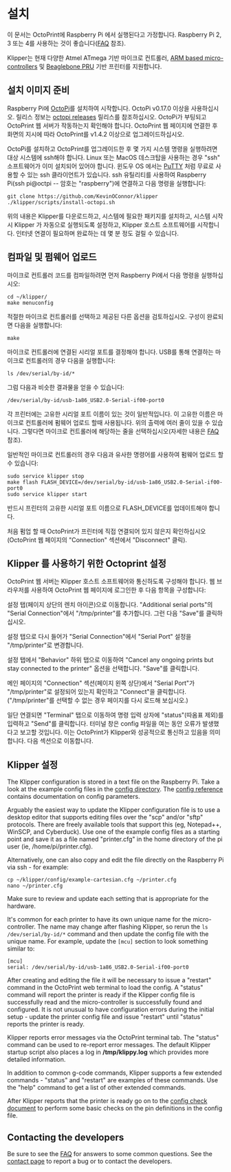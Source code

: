 # 설치

이 문서는 OctoPrint에 Raspberry Pi 에서 실행된다고 가정합니다. Raspberry Pi 2, 3 또는 4를 사용하는 것이 좋습니다([FAQ](FAQ.md#Raspberry-Pi-3-이외의-다른-기기에서-Klipper를-실행할-수-있습니까) 참조).

Klipper는 현재 다양한 Atmel ATmega 기반 마이크로 컨트롤러, [ARM based micro-controllers](Features.md#step-benchmarks) 및 [Beaglebone PRU](beaglebone.md) 기반 프린터를 지원합니다.

## 설치 이미지 준비

Raspberry Pi에 [OctoPi](https://github.com/guysoft/OctoPi)를 설치하여 시작합니다. OctoPi v0.17.0 이상을 사용하십시오. 릴리스 정보는 [octopi releases](https://github.com/guysoft/OctoPi/releases) 릴리스를 참조하십시오. OctoPi가 부팅되고 OctoPrint 웹 서버가 작동하는지 확인해야 합니다. OctoPrint 웹 페이지에 연결한 후 화면의 지시에 따라 OctoPrint를 v1.4.2 이상으로 업그레이드하십시오.

OctoPi를 설치하고 OctoPrint를 업그레이드한 후 몇 가지 시스템 명령을 실행하려면 대상 시스템에 ssh해야 합니다. Linux 또는 MacOS 데스크탑을 사용하는 경우 "ssh" 소프트웨어가 이미 설치되어 있어야 합니다. 윈도우 OS 에서는 [PuTTY](https://www.chiark.greenend.org.uk/~sgtatham/putty/) 처럼 무료로 사용할 수 있는 ssh 클라이언트가 있습니다. ssh 유틸리티를 사용하여 Raspberry Pi(ssh pi@octpi -- 암호는 "raspberry")에 연결하고 다음 명령을 실행합니다:

```
git clone https://github.com/KevinOConnor/klipper
./klipper/scripts/install-octopi.sh
```

위의 내용은 Klipper를 다운로드하고, 시스템에 필요한 패키지를 설치하고, 시스템 시작 시 Klipper 가 자동으로 실행되도록 설정하고, Klipper 호스트 소프트웨어를 시작합니다. 인터넷 연결이 필요하며 완료하는 데 몇 분 정도 걸릴 수 있습니다.

## 컴파일 및 펌웨어 업로드

마이크로 컨트롤러 코드를 컴파일하려면 먼저 Raspberry Pi에서 다음 명령을 실행하십시오:

```
cd ~/klipper/
make menuconfig
```

적절한 마이크로 컨트롤러를 선택하고 제공된 다른 옵션을 검토하십시오. 구성이 완료되면 다음을 실행합니다:

```
make
```

마이크로 컨트롤러에 연결된 시리얼 포트를 결정해야 합니다. USB를 통해 연결하는 마이크로 컨트롤러의 경우 다음을 실행합니다:

```
ls /dev/serial/by-id/*
```

그럼 다음과 비슷한 결과물을 얻을 수 있습니다:

```
/dev/serial/by-id/usb-1a86_USB2.0-Serial-if00-port0
```

각 프린터에는 고유한 시리얼 포트 이름이 있는 것이 일반적입니다. 이 고유한 이름은 마이크로 컨트롤러에 펌웨어 업로드 할때 사용됩니다. 위의 출력에 여러 줄이 있을 수 있습니다. 그렇다면 마이크로 컨트롤러에 해당하는 줄을 선택하십시오(자세한 내용은 [FAQ](내-시리얼-포트는-어디에-있습니까) 참조).

일반적인 마이크로 컨트롤러의 경우 다음과 유사한 명령어를 사용하여 펌웨어 업로드 할 수 있습니다:

```
sudo service klipper stop
make flash FLASH_DEVICE=/dev/serial/by-id/usb-1a86_USB2.0-Serial-if00-port0
sudo service klipper start
```

반드시 프린터의 고유한 시리얼 포트 이름으로 FLASH_DEVICE를 업데이트해야 합니다.

처음 펌업 할 때 OctoPrint가 프린터에 직접 연결되어 있지 않은지 확인하십시오 (OctoPrint 웹 페이지의 "Connection" 섹션에서 "Disconnect" 클릭).

## Klipper 를 사용하기 위한 Octoprint 설정

OctoPrint 웹 서버는 Klipper 호스트 소프트웨어와 통신하도록 구성해야 합니다. 웹 브라우저를 사용하여 OctoPrint 웹 페이지에 로그인한 후 다음 항목을 구성합니다:

설정 탭(페이지 상단의 렌치 아이콘)으로 이동합니다. "Additional serial ports"의 "Serial Connection"에서 "/tmp/printer"를 추가합니다. 그런 다음 "Save"를 클릭하십시오.

설정 탭으로 다시 들어가 "Serial Connection"에서 "Serial Port" 설정을 "/tmp/printer"로 변경합니다.

설정 탭에서 "Behavior" 하위 탭으로 이동하여 "Cancel any ongoing prints but stay connected to the printer" 옵션을 선택합니다. "Save"를 클릭합니다.

메인 페이지의 "Connection" 섹션(페이지 왼쪽 상단)에서 "Serial Port"가 "/tmp/printer"로 설정되어 있는지 확인하고 "Connect"을 클릭합니다. ("/tmp/printer"를 선택할 수 없는 경우 페이지를 다시 로드해 보십시오.)

일단 연결되면 "Terminal" 탭으로 이동하여 명령 입력 상자에 "status"(따옴표 제외)를 입력하고 "Send"를 클릭합니다. 터미널 창은 config 파일을 여는 동안 오류가 발생했다고 보고할 것입니다. 이는 OctoPrint가 Klipper와 성공적으로 통신하고 있음을 의미합니다. 다음 섹션으로 이동합니다.

## Klipper 설정

The Klipper configuration is stored in a text file on the Raspberry
Pi. Take a look at the example config files in the
[config directory](../config/). The
[config reference](Config_Reference.md) contains documentation on
config parameters.

Arguably the easiest way to update the Klipper configuration file is
to use a desktop editor that supports editing files over the "scp"
and/or "sftp" protocols. There are freely available tools that support
this (eg, Notepad++, WinSCP, and Cyberduck). Use one of the example
config files as a starting point and save it as a file named
"printer.cfg" in the home directory of the pi user (ie,
/home/pi/printer.cfg).

Alternatively, one can also copy and edit the file directly on the
Raspberry Pi via ssh - for example:

```
cp ~/klipper/config/example-cartesian.cfg ~/printer.cfg
nano ~/printer.cfg
```

Make sure to review and update each setting that is appropriate for
the hardware.

It's common for each printer to have its own unique name for the
micro-controller. The name may change after flashing Klipper, so rerun
the `ls /dev/serial/by-id/*` command and then update the config file
with the unique name. For example, update the `[mcu]` section to look
something similar to:

```
[mcu]
serial: /dev/serial/by-id/usb-1a86_USB2.0-Serial-if00-port0
```

After creating and editing the file it will be necessary to issue a
"restart" command in the OctoPrint web terminal to load the config. A
"status" command will report the printer is ready if the Klipper
config file is successfully read and the micro-controller is
successfully found and configured. It is not unusual to have
configuration errors during the initial setup - update the printer
config file and issue "restart" until "status" reports the printer is
ready.

Klipper reports error messages via the OctoPrint terminal tab. The
"status" command can be used to re-report error messages. The default
Klipper startup script also places a log in **/tmp/klippy.log** which
provides more detailed information.

In addition to common g-code commands, Klipper supports a few extended
commands - "status" and "restart" are examples of these commands. Use
the "help" command to get a list of other extended commands.

After Klipper reports that the printer is ready go on to the
[config check document](Config_checks.md) to perform some basic checks
on the pin definitions in the config file.

## Contacting the developers

Be sure to see the [FAQ](FAQ.md) for answers to some common questions.
See the [contact page](Contact.md) to report a bug or to contact the
developers.
